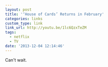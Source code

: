 ```yaml
---
layout: post
title: '‘House of Cards’ Returns in February'
categories: links
custom_type: link
link_url: http://youtu.be/1lc6QzxTeZM
tags:
  - netflix
  - TV
date: '2013-12-04 12:14:46'
---
```

Can't wait.

